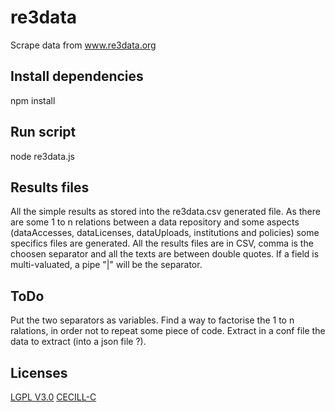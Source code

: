 # re3data
Scrape data from www.re3data.org

## Install dependencies
npm install

## Run script
node re3data.js

## Results files
All the simple results as stored into the re3data.csv generated file.
As there are some 1 to n relations between a data repository and some aspects (dataAccesses, dataLicenses, dataUploads, institutions and policies) some specifics files are generated.
All the results files are in CSV, comma is the choosen separator and all the texts are between double quotes.
If a field is multi-valuated, a pipe "|" will be the separator.

## ToDo
Put the two separators as variables.
Find a way to factorise the 1 to n ralations, in order not to repeat some piece of code.
Extract in a conf file the data to extract (into a json file ?).

## Licenses
[LGPL V3.0](http://www.gnu.org/licenses/lgpl.txt "LGPL V3.0")
[CECILL-C](http://www.cecill.info/licences/Licence_CeCILL-C_V1-fr.html "CECILL-C")
